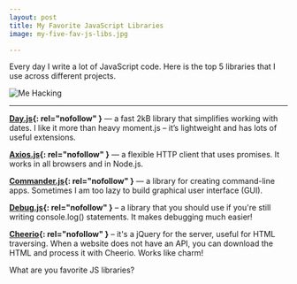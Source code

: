 ```yaml
---
layout: post
title: My Favorite JavaScript Libraries
image: my-five-fav-js-libs.jpg

---
```


Every day I write a lot of JavaScript code. Here is the top 5 libraries that I use across different projects.

![Me Hacking](/images/{{page.image}})

---

**[Day.js](//github.com/iamkun/dayjs){: rel="nofollow" }** — a fast 2kB library that simplifies working with dates. I like it more than heavy moment.js – it’s lightweight and has lots of useful extensions.

**[Axios.js](//github.com/axios/axios){: rel="nofollow" }** — a flexible HTTP client that uses promises. It works in all browsers and in Node.js.

**[Commander.js](//github.com/tj/commander.js){: rel="nofollow" }** — a library for creating command-line apps. Sometimes I am too lazy to build graphical user interface (GUI).


**[Debug.js](//github.com/visionmedia/debug){: rel="nofollow" }** – a library that you should use if you're still writing console.log() statements. It makes debugging much easier!

**[Cheerio](//github.com/cheeriojs/cheerio){: rel="nofollow" }** – it's a jQuery for the server, useful for HTML traversing. When a website does not have an API, you can download the HTML and process it with Cheerio. Works like charm!

What are you favorite JS libraries?
